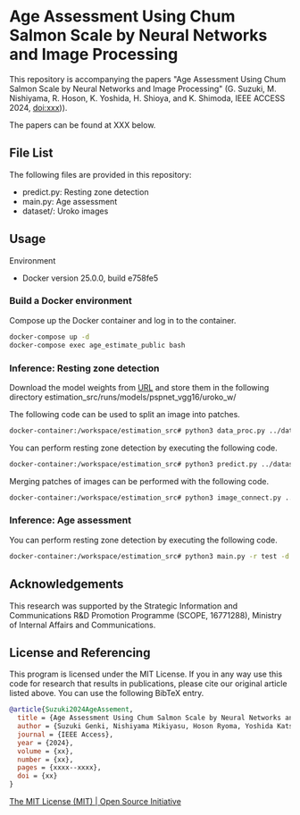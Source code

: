 # Age Assessment Using Chum Salmon Scale by Neural Networks and Image Processing

This repository is accompanying the papers "Age Assessment Using Chum Salmon Scale by Neural Networks and Image Processing" (G. Suzuki, M. Nishiyama, R. Hoson, K. Yoshida, H. Shioya, and K. Shimoda, IEEE ACCESS 2024, [doi:xxx]([https:xxxxx](https://github.com/Choke222/AgeAssessmentOfScales)))).

The papers can be found at XXX below.

## File List
The following files are provided in this repository:
- predict.py: Resting zone detection
- main.py: Age assessment
- dataset/: Uroko images

## Usage

Environment
- Docker version 25.0.0, build e758fe5

### Build a Docker environment
Compose up the Docker container and log in to the container.
```bash
docker-compose up -d
docker-compose exec age_estimate_public bash
```

### Inference: Resting zone detection
Download the model weights from [URL](https://drive.google.com/file/d/1gAy2jpc6JLyAerJsBqkpzHcF1jvm81W2/view?usp=sharing) and store them in the following directory
estimation_src/runs/models/pspnet_vgg16/uroko_w/

The following code can be used to split an image into patches.
```bash
docker-container:/workspace/estimation_src# python3 data_proc.py ../dataset/image/uroko20181a4.jpg
```

You can perform resting zone detection by executing the following code.
```bash
docker-container:/workspace/estimation_src# python3 predict.py ../dataset/patchimg/uroko20181a4 ../dataset/out_restingzonedetec
```

Merging patches of images can be performed with the following code.
```bash
docker-container:/workspace/estimation_src# python3 image_connect.py ../dataset/out_restingzonedetec/uroko20181a4 ../dataset/restzone/uroko20181a
```

### Inference: Age assessment
You can perform resting zone detection by executing the following code.
```bash
docker-container:/workspace/estimation_src# python3 main.py -r test -d test
```

## Acknowledgements
This research was supported by the Strategic Information and Communications R&D Promotion Programme (SCOPE, 16771288), Ministry of Internal Affairs and Communications.

## License and Referencing
This program is licensed under the MIT License. If you in any way use this code for research that results in publications, please cite our original article listed above.
You can use the following BibTeX entry.
```bibtex
@article{Suzuki2024AgeAssement,
  title = {Age Assessment Using Chum Salmon Scale by Neural Networks and Image Processing},
  author = {Suzuki Genki, Nishiyama Mikiyasu, Hoson Ryoma, Yoshida Katsunobu, Shioya Hiroyuki and Shimoda Kazutaka},
  journal = {IEEE Access},
  year = {2024},
  volume = {xx},
  number = {xx},
  pages = {xxxx--xxxx},
  doi = {xx}
}
```

[The MIT License (MIT) | Open Source Initiative](https://opensource.org/license/mit)
